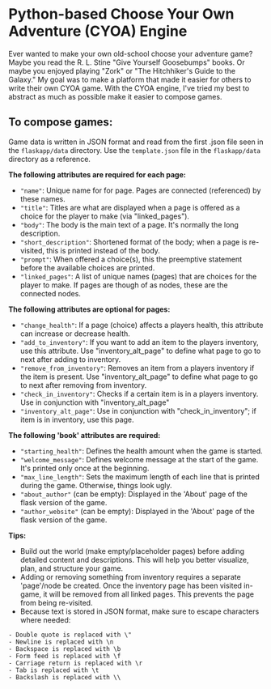 # Python-based Choose Your Own Adventure (CYOA) Engine
Ever wanted to make your own old-school choose your adventure game?  Maybe you read the R. L. Stine "Give Yourself
Goosebumps" books. Or maybe you enjoyed playing "Zork" or "The Hitchhiker's Guide to the Galaxy."  My goal was to make
a platform that made it easier for others to write their own CYOA game.  With the CYOA engine, I've tried my best to
abstract as much as possible make it easier to compose games.

## To compose games:
Game data is written in JSON format and read from the first .json file seen in the `flaskapp/data` directory.  Use the `template.json` file in
 the `flaskapp/data` directory as a reference.

**The following attributes are required for each page:**
- `"name"`: Unique name for for page.  Pages are connected (referenced) by these names.
- `"title"`: Titles are what are displayed when a page is offered as a choice for the player to make (via "linked_pages").
- `"body"`: The body is the main text of a page.  It's normally the long description.
- `"short_description"`: Shortened format of the body; when a page is re-visited, this is printed instead of the body.
- `"prompt"`: When offered a choice(s), this the preemptive statement before the available choices are printed.
- `"linked_pages"`: A list of unique names (pages) that are choices for the player to make.  If pages are though of as
nodes, these are the connected nodes.

**The following attributes are optional for pages:**
- `"change_health"`: If a page (choice) affects a players health, this attribute can increase or decrease health.
- `"add_to_inventory"`: If you want to add an item to the players inventory, use this attribute.  Use "inventory_alt_page"
to define what page to go to next after adding to inventory.
- `"remove_from_inventory"`: Removes an item from a players inventory if the item is present.  Use "inventory_alt_page"
to define what page to go to next after removing from inventory.
- `"check_in_inventory"`: Checks if a certain item is in a players inventory.  Use in conjunction with "inventory_alt_page"
- `"inventory_alt_page"`: Use in conjunction with "check_in_inventory"; if item is in inventory, use this page.

**The following 'book' attributes are required:**
- `"starting_health"`: Defines the health amount when the game is started.
- `"welcome_message"`: Defines welcome message at the start of the game.  It's printed only once at the beginning.
- `"max_line_length"`: Sets the maximum length of each line that is printed during the game.  Otherwise, things look ugly.
- `"about_author"` (can be empty): Displayed in the 'About' page of the flask version of the game.
- `"author_website"` (can be empty): Displayed in the 'About' page of the flask version of the game.

**Tips:**
- Build out the world (make empty/placeholder pages) before adding detailed content and descriptions.  This will help you better
visualize, plan, and structure your game.
- Adding or removing something from inventory requires a separate 'page'/node be created.  Once the inventory page has
been visited in-game, it will be removed from all linked pages.  This prevents the page from being re-visited.
- Because text is stored in JSON format, make sure to escape characters where needed:
````
- Double quote is replaced with \"
- Newline is replaced with \n
- Backspace is replaced with \b
- Form feed is replaced with \f
- Carriage return is replaced with \r
- Tab is replaced with \t
- Backslash is replaced with \\
````

